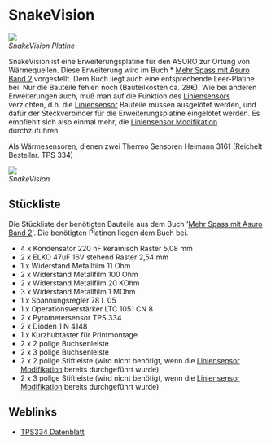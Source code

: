 # SnakeVision

![][1]  
*SnakeVision Platine*

SnakeVision ist eine Erweiterungsplatine für den ASURO zur Ortung von Wärmequellen. Diese Erweiterung wird im Buch * [Mehr Spass mit Asuro Band 2][2] vorgestellt. Dem Buch liegt auch eine entsprechende Leer-Platine bei. Nur die Bauteile fehlen noch (Bauteilkosten ca. 28€). Wie bei anderen Erweiterungen auch, muß man auf die Funktion des [Liniensensors][3] verzichten, d.h. die [Liniensensor][3] Bauteile müssen ausgelötet werden, und dafür der Steckverbinder für die Erweiterungsplatine eingelötet werden. Es empfiehlt sich also einmal mehr, die [Liniensensor Modifikation][4] durchzuführen. 

Als Wärmesensoren, dienen zwei Thermo Sensoren Heimann 3161 (Reichelt Bestellnr. TPS 334) 



![][5]  
*SnakeVision*



## Stückliste

Die Stückliste der benötigten Bauteile aus dem Buch '[Mehr Spass mit Asuro Band 2][2]'. Die benötigten Platinen liegen dem Buch bei. 



*   4 x Kondensator 220 nF keramisch Raster 5,08 mm 
*   2 x ELKO 47uF 16V stehend Raster 2,54 mm 
*   1 x Widerstand Metallfilm 11 Ohm 
*   2 x Widerstand Metallfilm 100 Ohm 
*   2 x Widerstand Metallfilm 20 KOhm 
*   3 x Widerstand Metallfilm 1 MOhm 
*   1 x Spannungsregler 78 L 05 
*   1 x Operationsverstärker LTC 1051 CN 8 
*   2 x Pyrometersensor TPS 334 
*   2 x Dioden 1 N 4148 
*   1 x Kurzhubtaster für Printmontage 
*   2 x 2 polige Buchsenleiste 
*   2 x 3 polige Buchsenleiste 
*   2 x 2 polige Stiftleiste (wird nicht benötigt, wenn die [Liniensensor Modifikation][4] bereits durchgeführt wurde) 
*   2 x 3 polige Stiftleiste (wird nicht benötigt, wenn die [Liniensensor Modifikation][4] bereits durchgeführt wurde) 



## Weblinks

*   [TPS334 Datenblatt][6]

 [1]: http://www.asurowiki.de/pmwiki/uploads/Main/snakevision1.jpg
 [2]: http://www.asurowiki.de/pmwiki/pmwiki.php/Main/MehrSpassMitAsuroBand2
 [3]: http://www.asurowiki.de/pmwiki/pmwiki.php/Main/Linienfolger
 [4]: http://www.asurowiki.de/pmwiki/pmwiki.php/Main/LiniensensorModifikation
 [5]: http://www.asurowiki.de/pmwiki/uploads/Main/snakevision2.jpg
 [6]: http://www.datasheetcatalog.com/datasheets_pdf/T/P/S/3/TPS334.shtml